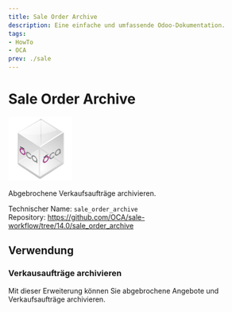 ```yaml
---
title: Sale Order Archive
description: Eine einfache und umfassende Odoo-Dokumentation.
tags:
- HowTo
- OCA
prev: ./sale
---
```

# Sale Order Archive
![icon_oca_app](attachments/icon_oca_app.png)

Abgebrochene Verkaufsaufträge archivieren.

Technischer Name: `sale_order_archive`\
Repository: <https://github.com/OCA/sale-workflow/tree/14.0/sale_order_archive>

## Verwendung

### Verkausaufträge archivieren

Mit dieser Erweiterung können Sie abgebrochene Angebote und Verkaufsaufträge archivieren.